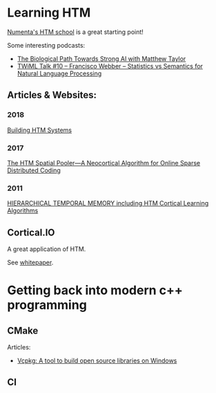 # Learning HTM

[Numenta's HTM school](https://www.youtube.com/playlist?list=PL3yXMgtrZmDqhsFQzwUC9V8MeeVOQ7eZ9) is a great starting point!

Some interesting podcasts:

* [The Biological Path Towards Strong AI with Matthew Taylor](https://twimlai.com/twiml-talk-71-biological-path-towards-strong-ai-matthew-taylor/)
* [TWiML Talk #10 – Francisco Webber – Statistics vs Semantics for Natural Language Processing](https://twimlai.com/twiml-talk-10-francisco-webber-statistics-vs-semantics-natural-language-processing/)

## Articles & Websites:

### 2018
[Building HTM Systems](https://buildinghtm.systems)

### 2017

[The HTM Spatial Pooler—A Neocortical Algorithm for Online Sparse Distributed Coding](https://www.frontiersin.org/articles/10.3389/fncom.2017.00111/full)

### 2011
[HIERARCHICAL TEMPORAL MEMORY including HTM Cortical Learning Algorithms](https://numenta.org/resources/HTM_CorticalLearningAlgorithms.pdf)


## Cortical.IO

A great application of HTM.

See [whitepaper](http://www.cortical.io/static/downloads/semantic-folding-theory-white-paper.pdf).

# Getting back into modern c++ programming

## CMake

Articles:
* [Vcpkg: A tool to build open source libraries on Windows](https://blog.kitware.com/vcpkg-a-tool-to-build-open-source-libraries-on-windows/)


## CI